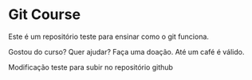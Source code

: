 # Git Course

Este é um repositório teste para ensinar como o git funciona.

Gostou do curso? Quer ajudar? Faça uma doação. Até um café é válido.

Modificação teste para subir no repositório github
